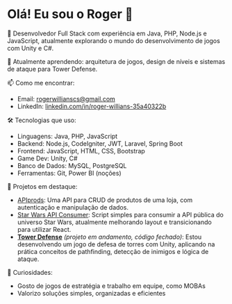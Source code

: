 # Olá! Eu sou o Roger 👋

🎯 Desenvolvedor Full Stack com experiência em Java, PHP, Node.js e JavaScript, atualmente explorando o mundo do desenvolvimento de jogos com Unity e C#.

🌱 Atualmente aprendendo: arquitetura de jogos, design de níveis e sistemas de ataque para Tower Defense.

📫 Como me encontrar:
- Email: rogerwillianscs@gmail.com
- LinkedIn: [linkedin.com/in/roger-willians-35a40322b](https://www.linkedin.com/in/roger-willians-35a40322b/)

🛠️ Tecnologias que uso:
- Linguagens: Java, PHP, JavaScript
- Backend: Node.js, CodeIgniter, JWT, Laravel, Spring Boot
- Frontend: JavaScript, HTML, CSS, Bootstrap
- Game Dev: Unity, C#
- Banco de Dados: MySQL, PostgreSQL
- Ferramentas: Git, Power BI (noções)

🚀 Projetos em destaque:
- [APIprods](https://github.com/Rogwillians/APIprods): Uma API para CRUD de produtos de uma loja, com autenticação e manipulação de dados.
- [Star Wars API Consumer](https://github.com/Rogwillians/starwars-api-consumer): Script simples para consumir a API pública do universo Star Wars, atualmente melhorando layout e transicionando para utilizar React.
- **[Tower Defense](https://github.com/users/Rogwillians/projects/1)** *(projeto em andamento, código fechado)*: Estou desenvolvendo um jogo de defesa de torres com Unity, aplicando na prática conceitos de pathfinding, detecção de inimigos e lógica de ataque.

📌 Curiosidades:
- Gosto de jogos de estratégia e trabalho em equipe, como MOBAs
- Valorizo soluções simples, organizadas e eficientes
